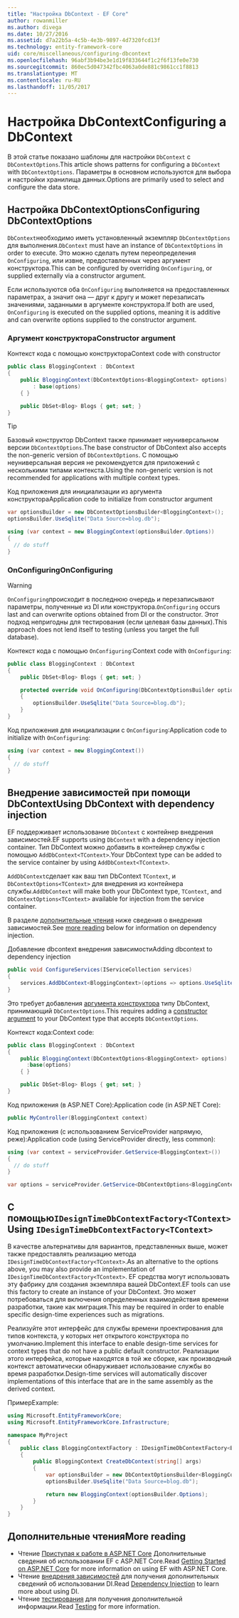 ```yaml
---
title: "Настройка DbContext - EF Core"
author: rowanmiller
ms.author: divega
ms.date: 10/27/2016
ms.assetid: d7a22b5a-4c5b-4e3b-9897-4d7320fcd13f
ms.technology: entity-framework-core
uid: core/miscellaneous/configuring-dbcontext
ms.openlocfilehash: 96abf3b94be3e1d19f833644f1c2f6f13fe0e730
ms.sourcegitcommit: 860ec5d047342fbc4063a0de881c9861cc1f8813
ms.translationtype: MT
ms.contentlocale: ru-RU
ms.lasthandoff: 11/05/2017
---
```

# <a name="configuring-a-dbcontext"></a><span data-ttu-id="f28cb-102">Настройка DbContext</span><span class="sxs-lookup"><span data-stu-id="f28cb-102">Configuring a DbContext</span></span>

<span data-ttu-id="f28cb-103">В этой статье показано шаблоны для настройки `DbContext` с `DbContextOptions`.</span><span class="sxs-lookup"><span data-stu-id="f28cb-103">This article shows patterns for configuring a `DbContext` with `DbContextOptions`.</span></span> <span data-ttu-id="f28cb-104">Параметры в основном используются для выбора и настройки хранилища данных.</span><span class="sxs-lookup"><span data-stu-id="f28cb-104">Options are primarily used to select and configure the data store.</span></span>

## <a name="configuring-dbcontextoptions"></a><span data-ttu-id="f28cb-105">Настройка DbContextOptions</span><span class="sxs-lookup"><span data-stu-id="f28cb-105">Configuring DbContextOptions</span></span>

<span data-ttu-id="f28cb-106">`DbContext`необходимо иметь установленный экземпляр `DbContextOptions` для выполнения.</span><span class="sxs-lookup"><span data-stu-id="f28cb-106">`DbContext` must have an instance of `DbContextOptions` in order to execute.</span></span> <span data-ttu-id="f28cb-107">Это можно сделать путем переопределения `OnConfiguring`, или извне, предоставленных через аргумент конструктора.</span><span class="sxs-lookup"><span data-stu-id="f28cb-107">This can be configured by overriding `OnConfiguring`, or supplied externally via a constructor argument.</span></span>

<span data-ttu-id="f28cb-108">Если используются оба `OnConfiguring` выполняется на предоставленных параметрах, а значит она — друг к другу и может перезаписать значениями, заданными в аргументе конструктора.</span><span class="sxs-lookup"><span data-stu-id="f28cb-108">If both are used, `OnConfiguring` is executed on the supplied options, meaning it is additive and can overwrite  options supplied to the constructor argument.</span></span>

### <a name="constructor-argument"></a><span data-ttu-id="f28cb-109">Аргумент конструктора</span><span class="sxs-lookup"><span data-stu-id="f28cb-109">Constructor argument</span></span>

<span data-ttu-id="f28cb-110">Контекст кода с помощью конструктора</span><span class="sxs-lookup"><span data-stu-id="f28cb-110">Context code with constructor</span></span>

``` csharp
public class BloggingContext : DbContext
{
    public BloggingContext(DbContextOptions<BloggingContext> options)
        : base(options)
    { }

    public DbSet<Blog> Blogs { get; set; }
}
```

> [!TIP]  
> <span data-ttu-id="f28cb-111">Базовый конструктор DbContext также принимает неуниверсальном версии `DbContextOptions`.</span><span class="sxs-lookup"><span data-stu-id="f28cb-111">The base constructor of DbContext also accepts the non-generic version of `DbContextOptions`.</span></span> <span data-ttu-id="f28cb-112">С помощью неуниверсальная версия не рекомендуется для приложений с несколькими типами контекста.</span><span class="sxs-lookup"><span data-stu-id="f28cb-112">Using the non-generic version is not recommended for applications with multiple context types.</span></span>

<span data-ttu-id="f28cb-113">Код приложения для инициализации из аргумента конструктора</span><span class="sxs-lookup"><span data-stu-id="f28cb-113">Application code to initialize from constructor argument</span></span>

``` csharp
var optionsBuilder = new DbContextOptionsBuilder<BloggingContext>();
optionsBuilder.UseSqlite("Data Source=blog.db");

using (var context = new BloggingContext(optionsBuilder.Options))
{
  // do stuff
}
```

### <a name="onconfiguring"></a><span data-ttu-id="f28cb-114">OnConfiguring</span><span class="sxs-lookup"><span data-stu-id="f28cb-114">OnConfiguring</span></span>

> [!WARNING]  
> <span data-ttu-id="f28cb-115">`OnConfiguring`происходит в последнюю очередь и перезаписывают параметры, полученные из DI или конструктора.</span><span class="sxs-lookup"><span data-stu-id="f28cb-115">`OnConfiguring` occurs last and can overwrite options obtained from DI or the constructor.</span></span> <span data-ttu-id="f28cb-116">Этот подход непригодны для тестирования (если целевая базы данных).</span><span class="sxs-lookup"><span data-stu-id="f28cb-116">This approach does not lend itself to testing (unless you target the full database).</span></span>

<span data-ttu-id="f28cb-117">Контекст кода с помощью `OnConfiguring`:</span><span class="sxs-lookup"><span data-stu-id="f28cb-117">Context code with `OnConfiguring`:</span></span>

``` csharp
public class BloggingContext : DbContext
{
    public DbSet<Blog> Blogs { get; set; }

    protected override void OnConfiguring(DbContextOptionsBuilder optionsBuilder)
    {
        optionsBuilder.UseSqlite("Data Source=blog.db");
    }
}
```

<span data-ttu-id="f28cb-118">Код приложения для инициализации с `OnConfiguring`:</span><span class="sxs-lookup"><span data-stu-id="f28cb-118">Application code to initialize with `OnConfiguring`:</span></span>

``` csharp
using (var context = new BloggingContext())
{
  // do stuff
}
```

## <a name="using-dbcontext-with-dependency-injection"></a><span data-ttu-id="f28cb-119">Внедрение зависимостей при помощи DbContext</span><span class="sxs-lookup"><span data-stu-id="f28cb-119">Using DbContext with dependency injection</span></span>

<span data-ttu-id="f28cb-120">EF поддерживает использование `DbContext` с контейнер внедрения зависимостей.</span><span class="sxs-lookup"><span data-stu-id="f28cb-120">EF supports using `DbContext` with a dependency injection container.</span></span> <span data-ttu-id="f28cb-121">Тип DbContext можно добавить в контейнер службы с помощью `AddDbContext<TContext>`.</span><span class="sxs-lookup"><span data-stu-id="f28cb-121">Your DbContext type can be added to the service container by using `AddDbContext<TContext>`.</span></span>

<span data-ttu-id="f28cb-122">`AddDbContext`сделает как ваш тип DbContext `TContext`, и `DbContextOptions<TContext>` для внедрения из контейнера службы.</span><span class="sxs-lookup"><span data-stu-id="f28cb-122">`AddDbContext` will make both your DbContext type, `TContext`, and `DbContextOptions<TContext>` available for injection from the service container.</span></span>

<span data-ttu-id="f28cb-123">В разделе [дополнительные чтения](#more-reading) ниже сведения о внедрения зависимостей.</span><span class="sxs-lookup"><span data-stu-id="f28cb-123">See [more reading](#more-reading) below for information on dependency injection.</span></span>

<span data-ttu-id="f28cb-124">Добавление dbcontext внедрения зависимости</span><span class="sxs-lookup"><span data-stu-id="f28cb-124">Adding dbcontext to dependency injection</span></span>

``` csharp
public void ConfigureServices(IServiceCollection services)
{
    services.AddDbContext<BloggingContext>(options => options.UseSqlite("Data Source=blog.db"));
}
```

<span data-ttu-id="f28cb-125">Это требует добавления [аргумента конструктора](#constructor-argument) типу DbContext, принимающий `DbContextOptions`.</span><span class="sxs-lookup"><span data-stu-id="f28cb-125">This requires adding a [constructor argument](#constructor-argument) to your DbContext type that accepts `DbContextOptions`.</span></span>

<span data-ttu-id="f28cb-126">Контекст кода:</span><span class="sxs-lookup"><span data-stu-id="f28cb-126">Context code:</span></span>

``` csharp
public class BloggingContext : DbContext
{
    public BloggingContext(DbContextOptions<BloggingContext> options)
      :base(options)
    { }

    public DbSet<Blog> Blogs { get; set; }
}
```

<span data-ttu-id="f28cb-127">Код приложения (в ASP.NET Core):</span><span class="sxs-lookup"><span data-stu-id="f28cb-127">Application code (in ASP.NET Core):</span></span>

``` csharp
public MyController(BloggingContext context)
```

<span data-ttu-id="f28cb-128">Код приложения (с использованием ServiceProvider напрямую, реже):</span><span class="sxs-lookup"><span data-stu-id="f28cb-128">Application code (using ServiceProvider directly, less common):</span></span>

``` csharp
using (var context = serviceProvider.GetService<BloggingContext>())
{
  // do stuff
}

var options = serviceProvider.GetService<DbContextOptions<BloggingContext>>();
```

## <a name="using-idesigntimedbcontextfactorytcontext"></a><span data-ttu-id="f28cb-129">С помощью`IDesignTimeDbContextFactory<TContext>`</span><span class="sxs-lookup"><span data-stu-id="f28cb-129">Using `IDesignTimeDbContextFactory<TContext>`</span></span>

<span data-ttu-id="f28cb-130">В качестве альтернативы для вариантов, представленных выше, может также предоставлять реализацию метода `IDesignTimeDbContextFactory<TContext>`.</span><span class="sxs-lookup"><span data-stu-id="f28cb-130">As an alternative to the options above, you may also provide an implementation of `IDesignTimeDbContextFactory<TContext>`.</span></span> <span data-ttu-id="f28cb-131">EF средства могут использовать эту фабрику для создания экземпляра вашей DbContext.</span><span class="sxs-lookup"><span data-stu-id="f28cb-131">EF tools can use this factory to create an instance of your DbContext.</span></span> <span data-ttu-id="f28cb-132">Это может потребоваться для включения определенных взаимодействия времени разработки, такие как миграция.</span><span class="sxs-lookup"><span data-stu-id="f28cb-132">This may be required in order to enable specific design-time experiences such as migrations.</span></span>

<span data-ttu-id="f28cb-133">Реализуйте этот интерфейс для службы времени проектирования для типов контекста, у которых нет открытого конструктора по умолчанию.</span><span class="sxs-lookup"><span data-stu-id="f28cb-133">Implement this interface to enable design-time services for context types that do not have a public default constructor.</span></span> <span data-ttu-id="f28cb-134">Реализации этого интерфейса, которые находятся в той же сборке, как производный контекст автоматически обнаруживает использование службы во время разработки.</span><span class="sxs-lookup"><span data-stu-id="f28cb-134">Design-time services will automatically discover implementations of this interface that are in the same assembly as the derived context.</span></span>

<span data-ttu-id="f28cb-135">Пример</span><span class="sxs-lookup"><span data-stu-id="f28cb-135">Example:</span></span>

``` csharp
using Microsoft.EntityFrameworkCore;
using Microsoft.EntityFrameworkCore.Infrastructure;

namespace MyProject
{
    public class BloggingContextFactory : IDesignTimeDbContextFactory<BloggingContext>
    {
        public BloggingContext CreateDbContext(string[] args)
        {
            var optionsBuilder = new DbContextOptionsBuilder<BloggingContext>();
            optionsBuilder.UseSqlite("Data Source=blog.db");

            return new BloggingContext(optionsBuilder.Options);
        }
    }
}
```

## <a name="more-reading"></a><span data-ttu-id="f28cb-136">Дополнительные чтения</span><span class="sxs-lookup"><span data-stu-id="f28cb-136">More reading</span></span>

* <span data-ttu-id="f28cb-137">Чтение [Приступая к работе в ASP.NET Core](../get-started/aspnetcore/index.md) Дополнительные сведения об использовании EF с ASP.NET Core.</span><span class="sxs-lookup"><span data-stu-id="f28cb-137">Read [Getting Started on ASP.NET Core](../get-started/aspnetcore/index.md) for more information on using EF with ASP.NET Core.</span></span>
* <span data-ttu-id="f28cb-138">Чтение [внедрения зависимостей](https://docs.asp.net/en/latest/fundamentals/dependency-injection.html) для получения дополнительных сведений об использовании DI.</span><span class="sxs-lookup"><span data-stu-id="f28cb-138">Read [Dependency Injection](https://docs.asp.net/en/latest/fundamentals/dependency-injection.html) to learn more about using DI.</span></span>
* <span data-ttu-id="f28cb-139">Чтение [тестирования](testing/index.md) для получения дополнительной информации.</span><span class="sxs-lookup"><span data-stu-id="f28cb-139">Read [Testing](testing/index.md) for more information.</span></span>

